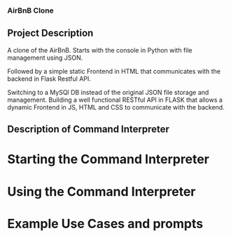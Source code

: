 ### AirBnB Clone
## Project Description
 A clone of the AirBnB. Starts with the console in Python with file management using JSON.

 Followed by a simple static Frontend in HTML that communicates with the backend in Flask Restful API.

 Switching to a MySQl DB instead of the original JSON file storage and management. Building a well functional RESTful API in FLASK that allows a dynamic Frontend in JS, HTML and CSS to communicate with the backend.

## Description of Command Interpreter
# Starting the Command Interpreter
# Using the Command Interpreter
# Example Use Cases and prompts
